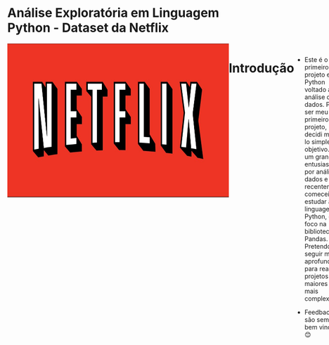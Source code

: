 # Análise Exploratória em Linguagem Python - Dataset da Netflix

<div style="display: flex; justify-content: space-between;"> <br>
<img align="center"height="350" alt="coding-time" width = 1000 src="netflix.jpg">

# Introdução

- Este é o meu primeiro projeto em Python voltado a análise de dados. Por ser meu primeiro projeto, decidi mante-lo simples e objetivo. Sou um grande entusiasta por análise de dados e recentemente comecei a estudar a linguagem Python, com foco na biblioteca Pandas. Pretendo seguir me aprofundando para realizar projetos maiores e mais complexos.

- Feedbacks são sempre bem vindos!😊

# Objetivos

- Realizar uma análise exploratória dos dados de um dataset simples da netflix para resumir suas principais características.

# Dados
- Os dados utilizados são provenientes do curso de Python com foco em análise de dados do [Colt Steele - Clique Aqui ](https://www.udemy.com/course/python-data-analysis-visualization/)
  
 - Abaixo você pode conferir os dados em seu estado bruto

<img width="960" alt="netflix dados brutos" src="https://user-images.githubusercontent.com/120759992/216436935-d0f5b021-882e-47b0-ac1f-3998ac6d0e80.PNG">
  
# Ferramentas Utilizadas
- Linguagem Python
- Jupyter Notebook
- Biblioteca Pandas

# Arquivo e Resultados
- O arquivo do Jupyter Notebook com as análises e resultados obtidos pode ser visualizado neste repositório. [Clique aqui para visualizar](Netflix.ipynb)



